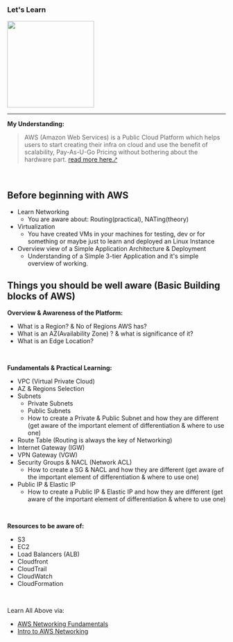 ### Let's Learn 
<img src="https://pbs.twimg.com/profile_images/1473756532827246593/KRgw2UkV_400x400.jpg" width=200>

<!--
<img src="https://a0.awsstatic.com/libra-css/images/logos/aws_logo_smile_1200x630.png" width=200>
-->

---

<b> My Understanding: </b>

> AWS (Amazon Web Services) is a Public Cloud Platform which helps users to start creating their infra on cloud and use the benefit of scalability, Pay-As-U-Go Pricing without bothering about the hardware part. <a href="https://aws.amazon.com/getting-started/" target="_blank" rel="noopener noreferrer"> read more here.⤤ </a>

<br>

## Before beginning with AWS

- Learn Networking
    * You are aware about: Routing(practical), NATing(theory)
- Virtualization
    * You have created VMs in your machines for testing, dev or for something or maybe just to learn and deployed an Linux Instance
- Overview view of a Simple Application Architecture & Deployment
    * Understanding of a Simple 3-tier Application and it's simple overview of working.

## Things you should be well aware (Basic Building blocks of AWS) </b>

<b> Overview & Awareness of the Platform: </b>
- What is a Region? & No of Regions AWS has?
- What is an AZ(Availability Zone) ? & what is significance of it?
- What is an Edge Location?

<br/>


<b> Fundamentals & Practical Learning: </b>
- VPC (Virtual Private Cloud)
- AZ & Regions Selection
- Subnets
   * Private Subnets
   * Public Subnets
   * How to create a Private & Public Subnet and how they are different (get aware of the important element of differentiation & where to use one)
- Route Table (Routing is always the key of Networking)
- Internet Gateway (IGW)
- VPN Gateway (VGW) 
- Security Groups & NACL (Network ACL)
    * How to create a SG & NACL and how they are different (get aware of the important element of differentiation & where to use one)
- Public IP & Elastic IP
    * How to create a Public IP & Elastic IP and how they are different (get aware of the important element of differentiation & where to use one)

<br/>

<b> Resources to be aware of: </b>
- S3
- EC2
- Load Balancers (ALB)
- Cloudfront
- CloudTrail
- CloudWatch
- CloudFormation

<br/>


Learn All Above via:
 - [AWS Networking Fundamentals](https://www.youtube.com/watch?v=hiKPPy584Mg)
 - [Intro to AWS Networking](https://www.youtube.com/watch?v=XZbvQWkpJTI)

